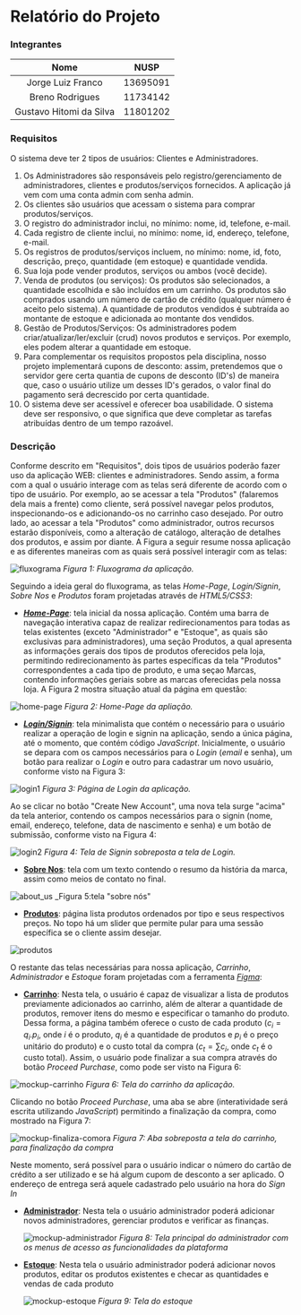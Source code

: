 # Relatório do Projeto

### Integrantes

|          Nome           |   NUSP   |
| :---------------------: | :------: |
|    Jorge Luiz Franco    | 13695091 |
|     Breno Rodrigues     | 11734142 |
| Gustavo Hitomi da Silva | 11801202 |

### Requisitos

O sistema deve ter 2 tipos de usuários: Clientes e Administradores.

1. Os Administradores são responsáveis pelo registro/gerenciamento de administradores, clientes e produtos/serviços fornecidos. A aplicação já vem com uma conta admin com senha admin.
2. Os clientes são usuários que acessam o sistema para comprar produtos/serviços.
3. O registro do administrador inclui, no mínimo: nome, id, telefone, e-mail.
4. Cada registro de cliente inclui, no mínimo: nome, id, endereço, telefone, e-mail.
5. Os registros de produtos/serviços incluem, no mínimo: nome, id, foto, descrição, preço, quantidade (em estoque) e quantidade vendida.
6. Sua loja pode vender produtos, serviços ou ambos (você decide).
7. Venda de produtos (ou serviços): Os produtos são selecionados, a quantidade escolhida e são incluídos em um carrinho. Os produtos são comprados usando um número de cartão de crédito (qualquer número é aceito pelo sistema). A quantidade de produtos vendidos é subtraída ao montante de estoque e adicionada ao montante dos vendidos.
8. Gestão de Produtos/Serviços: Os administradores podem criar/atualizar/ler/excluir (crud) novos produtos e serviços. Por exemplo, eles podem alterar a quantidade em estoque.
9. Para complementar os requisitos propostos pela disciplina, nosso projeto implementará cupons de desconto: assim, pretendemos que o servidor gere certa quantia de cupons de desconto (ID's) de maneira que, caso o usuário utilize um desses ID's gerados, o valor final do pagamento será decrescido por certa quantidade.
10. O sistema deve ser acessível e oferecer boa usabilidade. O sistema deve ser responsivo, o que significa que deve completar as tarefas atribuídas dentro de um tempo razoável.

### Descrição

Conforme descrito em "Requisitos", dois tipos de usuários poderão fazer uso da aplicação WEB: clientes e administradores. Sendo assim, a forma com a qual o usuário interage com as telas será diferente de acordo com o tipo de usuário. Por exemplo, ao se acessar a tela "Produtos" (falaremos dela mais a frente) como cliente, será possível navegar pelos produtos, inspecionando-os e adicionando-os no carrinho caso desejado. Por outro lado, ao acessar a tela "Produtos" como administrador, outros recursos estarão disponíveis, como a alteração de catálogo, alteração de detalhes dos produtos, e assim por diante. A Figura a seguir resume nossa aplicação e as diferentes maneiras com as quais será possível interagir com as telas:

![fluxograma](/diagrams//fluxograma.png)
_Figura 1: Fluxograma da aplicação._

Seguindo a ideia geral do fluxograma, as telas _Home-Page_, _Login/Signin_, _Sobre Nos_ e _Produtos_ foram projetadas através de _HTML5/CSS3_:

- [**_Home-Page_**](index.html): tela inicial da nossa aplicação. Contém uma barra de navegação interativa capaz de realizar redirecionamentos para todas as telas existentes (exceto "Administrador" e "Estoque", as quais são exclusivas para administradores), uma seção Produtos, a qual apresenta as informações gerais dos tipos de produtos oferecidos pela loja, permitindo redirecionamento às partes específicas da tela "Produtos" correspondentes a cada tipo de produto, e uma seçao Marcas, contendo informações geriais sobre as marcas oferecidas pela nossa loja. A Figura 2 mostra situação atual da página em questão:

![home-page](/mockups/imgs/home.PNG)
_Figura 2: Home-Page da apliação._

- [**_Login/Signin_**](login.html): tela minimalista que contém o necessário para o usuário realizar a operação de login e signin na aplicação, sendo a única página, até o momento, que contém código _JavaScript_. Inicialmente, o usuário se depara com os campos necessários para o _Login_ (_email_ e senha), um botão para realizar o _Login_ e outro para cadastrar um novo usuário, conforme visto na Figura 3:

![login1](/mockups/imgs/login1.PNG)
_Figura 3: Página de Login da aplicação._

Ao se clicar no botão "Create New Account", uma nova tela surge "acima" da tela anterior, contendo os campos necessários para o signin (nome, email, endereço, telefone, data de nascimento e senha) e um botão de submissão, conforme visto na Figura 4:

![login2](/mockups/imgs/login2.PNG)
_Figura 4: Tela de Signin sobreposta a tela de Login._

- [**Sobre Nos**](sobre-nos.html): tela com um texto contendo o resumo da história da marca, assim como meios de contato no final.

![about_us](/mockups/imgs/about-us.PNG)
_Figura 5:tela "sobre nós"

- [**Produtos**](produtos.html): página lista produtos ordenados por tipo e seus respectivos preços. No topo há um slider que permite pular para uma sessão específica se o cliente assim desejar.

![produtos](/mockups/imgs/products.PNG)

O restante das telas necessárias para nossa aplicação, _Carrinho_, _Administrador_ e _Estoque_ foram projetadas com a ferramenta [_Figma_](https://www.figma.com/):

- [**Carrinho**](https://www.figma.com/file/cm8SJWyryxJUZSV4lrHFSc/Mockup-Cart?node-id=0%3A1&t=FaCFQwI4LvOrOX23-1](https://www.figma.com/file/OKp5DBelKJiXaI20pGlS6k/mockup-cart?type=design&node-id=0-1&mode=design&t=sQYg5PW8rMHzqWV7-0)): Nesta tela, o usuário é capaz de visualizar a lista de produtos previamente adicionados ao carrinho, além de alterar a quantidade de produtos, remover itens do mesmo e especificar o tamanho do produto. Dessa forma, a página também oferece o custo de cada produto ($c_i = q_i . p_i$, onde $i$ é o produto, $q_i$ é a quantidade de produtos e $p_i$ é o preço unitário do produto) e o custo total da compra ($c_t = \sum c_i$, onde $c_t$ é o custo total). Assim, o usuário pode finalizar a sua compra através do botão _Proceed Purchase_, como pode ser visto na Figura 6:

![mockup-carrinho](/mockups/imgs/figma-cart.PNG)
_Figura 6: Tela do carrinho da aplicação._

Clicando no botão _Proceed Purchase_, uma aba se abre (interatividade será escrita utilizando _JavaScript_) permitindo a finalização da compra, como mostrado na Figura 7:

![mockup-finaliza-comora](/mockups/imgs/figma-cart.PNG)
_Figura 7: Aba sobreposta a tela do carrinho, para finalização da compra_

Neste momento, será possível para o usuário indicar o número do cartão de crédito a ser utilizado e se há algum cupom de desconto a ser aplicado. O endereço de entrega será aquele cadastrado pelo usuário na hora do _Sign In_

- [**Administrador**](https://www.figma.com/file/d6WGN3QafoTPK8CbOYUJjj/Painel-Adm?type=design&node-id=107-2&t=ylyrqMCiOMWfl3zn-0](https://www.figma.com/file/JpbmmeiFT7enrAiG0Pqwbk/adm-page?type=design&node-id=0-1&mode=design&t=7Jc3nc6QSaGbyds8-0)): Nesta tela o usuário administrador poderá adicionar novos administradores, gerenciar produtos e verificar as finanças.

  ![mockup-administrador](/mockups/imgs/figma-admin.PNG)
  _Figura 8: Tela principal do administrador com os menus de acesso as funcionalidades da plataforma_

- [**Estoque**](https://www.figma.com/file/5vRyfJ9us3lTYCR29QypL3/Estoque?type=design&node-id=209-81&t=0pgWj1OKzqIM9aQ3-0](https://www.figma.com/file/jhhEMnWawVa7EOJ0gf4R7u/adm-estoque?type=design&node-id=0-1&mode=design&t=sHkdi1GUL0NWSYM0-0)): Nesta tela o usuário administrador poderá adicionar novos produtos, editar os produtos existentes e checar as quantidades e vendas de cada produto

  ![mockup-estoque](/mockups/imgs/figma-adm-estoque.PNG)
  _Figura 9: Tela do estoque_

<!-- ### Comentarios Sobre o Código

- [Estilo das Telas](css): para facilitar o reuso de código, o arquivo [_style.css_](css/style.css) foi criado contendo o estilo dos elementos compartilhados, praticamente, por todas as telas da nossa aplicação, como o body, o header e o footer. Além disso, um ou mais arquivos _.css_ adicionais foram empregados para a estilização específica das telas, complementando aquela trazida pelo arquivo _style.css_. Como exemplo, a tela _Login/Signin_ conta com os arquivos [_login.css_](css/login.css) e [_signin.css_](css/signin.css) para estilização completa da página.

### Plano de Testes

Ainda não temos um plano robusto para realização de testes da aplicação WEB. Entretanto, conforme aprendido nas primeiras aulas do curso, consideramos que a ferramenta [_Insomnia_](https://insomnia.rest) pode ser bastante útil para realização de testes referentes às comunicações HTTP estabelecidas entre cliente e servidor.

### Resultado dos Testes

Por enquanto todos os testes foram feitos de forma manual na nossa aplicação, visto que os endpoints ainda não foram criados
### Como rodar?

No diretório Milestone2 usar os seguintes comandos:

`npm install`

`npm start`
### Problemas Encontrados

TODO: Criar a página admin e suas funções
### Comentarios

O código foi todo produzido utilizando o bundle disponível pelo CRA em conjunto de alguns itens da MUI, no futuro pretendemos mudar toda a UI para o estilo Material -->
